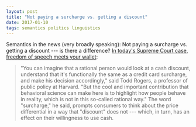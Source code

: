```yaml
---
layout: post
title: "Not paying a surcharge vs. getting a discount"
date: 2017-01-10
tags: semantics politics linguistics
---
```


Semantics in the news (very broadly speaking): Not paying a surcharge vs.
getting a discount --- is there a difference? [In today's Supreme Court case,
freedom of speech meets your wallet][538]:

>"You can imagine that a rational person would look at a cash discount,
>understand that it's functionally the same as a credit card surcharge, and make
>his decision accordingly," said Todd Rogers, a professor of public policy at
>Harvard. "But the cool and important contribution that behavioral science can
>make here is to highlight how people behave in reality, which is not in this
>so-called rational way." The word "surcharge," he said, prompts consumers to
>think about the price differential in a way that "discount" does not --- which,
>in turn, has an effect on their willingness to use cash.

[538]: https://fivethirtyeight.com/features/in-todays-supreme-court-case-freedom-of-speech-meets-your-wallet/
